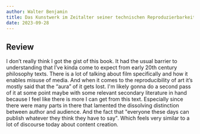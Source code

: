 ```yaml
---
author: Walter Benjamin
title: Das Kunstwerk im Zeitalter seiner technischen Reproduzierbarkeit
date: 2023-09-28
---
```


## Review
I don’t really think I got the gist of this book. It had the usual barrier to
understanding that I’ve kinda come to expect from early 20th century philosophy
texts. There is a lot of talking about film specifically and how it enables
misuse of media. And when it comes to the reproducibility of art it’s mostly
said that the “aura” of it gets lost. I'm likely gonna do a second pass of it
at some point maybe with some relevant secondary literature in hand because I
feel like there is more I can get from this text. Especially since there were
many parts in there that lamented the dissolving distinction between author and
audience. And the fact that "everyone these days can publish whatever they
think they have to say". Which feels very similar to a lot of discourse today
about content creation.
